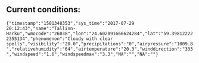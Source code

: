 ## Current conditions: 
 ``` {"timestamp":"1501348353","sys_time":"2017-07-29 20:12:43","name":"Tallinn-Harku","wmocode":"26038","lon":"24.602891666624284","lat":"59.398122222355134","phenomenon":"Cloudy with clear spells","visibility":"20.0","precipitations":"0","airpressure":"1009.8","relativehumidity":"64","airtemperature":"20.3","winddirection":"333","windspeed":"1.6","windspeedmax":"3.3","NA":"","NA":""} ```
